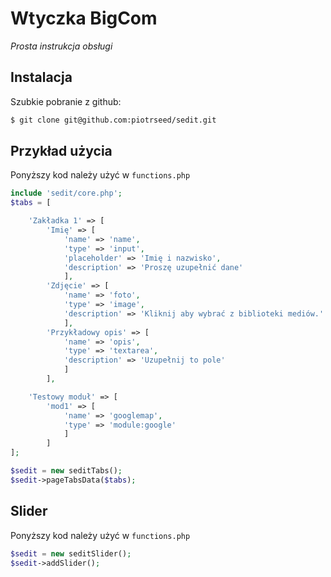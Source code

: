 # Wtyczka BigCom

_Prosta instrukcja obsługi_


## Instalacja

Szubkie pobranie z github:

```bash
$ git clone git@github.com:piotrseed/sedit.git
```


## Przykład użycia

Ponyższy kod należy użyć w `functions.php`

```php
include 'sedit/core.php';
$tabs = [

	'Zakładka 1' => [
		'Imię' => [
			'name' => 'name',
			'type' => 'input',
			'placeholder' => 'Imię i nazwisko',
			'description' => 'Proszę uzupełnić dane'
			],
		'Zdjęcie' => [
			'name' => 'foto',
			'type' => 'image',
			'description' => 'Kliknij aby wybrać z biblioteki mediów.'
			],
		'Przykładowy opis' => [
			'name' => 'opis',
			'type' => 'textarea',
			'description' => 'Uzupełnij to pole'
			]
		],

	'Testowy moduł' => [
		'mod1' => [
			'name' => 'googlemap',
			'type' => 'module:google'
			]
		]
];

$sedit = new seditTabs();
$sedit->pageTabsData($tabs);
```

## Slider

Ponyższy kod należy użyć w `functions.php`

```php
$sedit = new seditSlider();
$sedit->addSlider();
```
